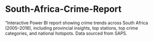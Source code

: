 # South-Africa-Crime-Report
“Interactive Power BI report showing crime trends across South Africa (2005–2016), including provincial insights, top stations, top crime categories, and national hotspots. Data sourced from SAPS.
